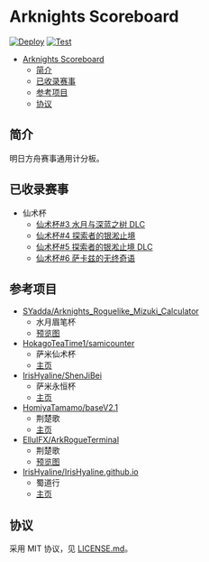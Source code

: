 # Arknights Scoreboard

[![Deploy](https://github.com/palmcivet/arknights-scoreboard/actions/workflows/deploy.yaml/badge.svg)](https://github.com/palmcivet/arknights-scoreboard/actions/workflows/deploy.yaml) [![Test](https://github.com/palmcivet/arknights-scoreboard/actions/workflows/test.yaml/badge.svg)](https://github.com/palmcivet/arknights-scoreboard/actions/workflows/test.yaml)

- [Arknights Scoreboard](#arknights-scoreboard)
    - [简介](#简介)
    - [已收录赛事](#已收录赛事)
    - [参考项目](#参考项目)
    - [协议](#协议)

## 简介

明日方舟赛事通用计分板。

## 已收录赛事

- 仙术杯
    - [仙术杯#3 水月与深蓝之树 DLC](https://www.bilibili.com/blackboard/activity-ryhVSBIM5I.html)
    - [仙术杯#4 探索者的银淞止境](https://www.bilibili.com/blackboard/activity-pJUroSNBCC.html)
    - [仙术杯#5 探索者的银淞止境 DLC](https://www.bilibili.com/blackboard/activity-cXBrWYNabu.html)
    - [仙术杯#6 萨卡兹的无终奇语](https://live.bilibili.com/blackboard/era/M8mMwutyI06WCb0R.html)

## 参考项目

- [SYadda/Arknights_Roguelike_Mizuki_Calculator](https://github.com/SYadda/Arknights_Roguelike_Mizuki_Calculator)
    - 水月眉笔杯
    - [预览图](https://github.com/SYadda/Arknights_Roguelike_Mizuki_Calculator/blob/26e3e7c689c9d4d4c43e6138772baa729d06e9c3/%E8%BF%90%E8%A1%8C%E6%88%AA%E5%9B%BE.png)
- [HokagoTeaTime1/samicounter](https://github.com/HokagoTeaTime1/samicounter)
    - 萨米仙术杯
    - [主页](https://hokagoteatime1.github.io/samicounter)
- [IrisHyaline/ShenJiBei](https://github.com/IrisHyaline/ShenJiBei)
    - 萨米永恒杯
    - [主页](https://yong-heng-bei.vercel.app)
- [HomiyaTamamo/baseV2.1](https://github.com/HomiyaTamamo/baseV2.1)
    - 荆楚歌
    - [主页](https://istc-frame.github.io/base)
- [ElluIFX/ArkRogueTerminal](https://github.com/ElluIFX/ArkRogueTerminal)
    - 荆楚歌
    - [预览图](https://github.com/ElluIFX/ArkRogueTerminal/blob/4bfaed8b5e47db59e6186af83b0a587e90288c40/image/readme/1724419774597.png)
- [IrisHyaline/IrisHyaline.github.io](https://github.com/IrisHyaline/IrisHyaline.github.io)
    - 蜀道行
    - [主页](https://irishyaline.github.io)

## 协议

采用 MIT 协议，见 [LICENSE.md](./LICENSE.md)。
